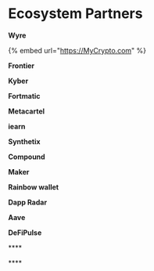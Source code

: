 # Ecosystem Partners

**Wyre**

{% embed url="https://MyCrypto.com" %}

**Frontier**

**Kyber**

**Fortmatic**

**Metacartel**

**iearn**

**Synthetix**

**Compound**

**Maker**

**Rainbow wallet**

**Dapp Radar**

**Aave**

**DeFiPulse**



\*\*\*\*

\*\*\*\*

